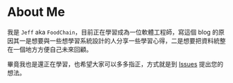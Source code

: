 # About Me

我是 `Jeff` aka `FoodChain`，目前正在學習成為一位軟體工程師，寫這個 blog 的原因其一是想要與一些想學習系統設計的人分享一些學習心得，二是想要把資料統整在一個地方方便自己未來回顧。

畢竟我也是還正在學習，也希望大家可以多多指正，方式就是到 [Issues](https://github.com/FoodChain1028/system_design_blogs/issues) 提出您的想法。
